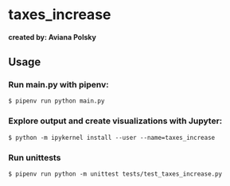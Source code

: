 # taxes_increase
#### created by: Aviana Polsky

## Usage
### Run main.py with pipenv:
```
$ pipenv run python main.py
```

### Explore output and create visualizations with Jupyter:
```
$ python -m ipykernel install --user --name=taxes_increase
```

### Run unittests
```
$ pipenv run python -m unittest tests/test_taxes_increase.py
```
